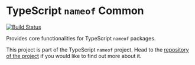 # TypeScript `nameof` Common
[![Build Status](https://ci.nuth.ch/api/badges/typescript-nameof/nameof/status.svg)](https://ci.nuth.ch/typescript-nameof/nameof)

Provides core functionalities for TypeScript `nameof` packages.

This project is part of the TypeScript `nameof` project. Head to the [repository of the project](https://github.com/typescript-nameof/nameof) if you would like to find out more about it.
